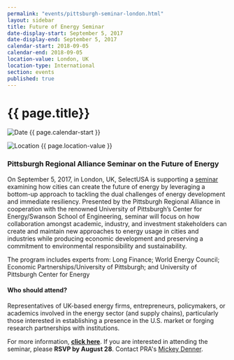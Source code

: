 ```yaml
---
permalink: "events/pittsburgh-seminar-london.html"
layout: sidebar
title: Future of Energy Seminar
date-display-start: September 5, 2017
date-display-end: September 5, 2017
calendar-start: 2018-09-05
calendar-end: 2018-09-05
location-value: London, UK
location-type: International
section: events
published: true
---
```


# {{ page.title}}

![Date](https://google.github.io/material-design-icons/action/svg/design/ic_event_24px.svg "Date") {{ page.calendar-start }}

![Location](http://google.github.io/material-design-icons/social/svg/design/ic_location_city_24px.svg "Location") {{ page.location-value }}

### Pittsburgh Regional Alliance Seminar on the Future of Energy

On September 5, 2017, in London, UK, SelectUSA is supporting a [seminar](http://buyusa.gov/unitedkingdom/investinamerica/selectusaevents/index.asp#P29_520) examining how cities can create the future of energy by leveraging a bottom-up approach to tackling the dual challenges of energy development and immediate resiliency. Presented by the Pittsburgh Regional Alliance in cooperation with the renowned University of Pittsburgh’s Center for Energy/Swanson School of Engineering, seminar will focus on how collaboration amongst academic, industry, and investment stakeholders can create and maintain new approaches to energy usage in cities and industries while producing economic development and preserving a commitment to environmental responsibility and sustainability.

The program includes experts from: Long Finance; World Energy Council; Economic Partnerships/University of Pittsburgh; and University of Pittsburgh Center for Energy

#### Who should attend?

Representatives of UK-based energy firms, entrepreneurs, policymakers, or academics involved in the energy sector (and supply chains), particularly those interested in establishing a presence in the U.S. market or forging research partnerships with institutions.

For more information, **[click here](http://buyusa.gov/unitedkingdom/investinamerica/selectusaevents/index.asp#P29_520)**. If you are interested in attending the seminar, please **RSVP by August 28**. Contact PRA's [Mickey Denner](mailto:mdenner@pittsburghregion.org).

